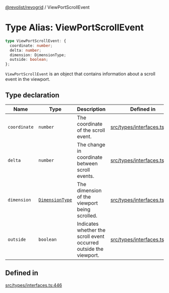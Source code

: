 [@revolist/revogrid](README.md) / ViewPortScrollEvent

# Type Alias: ViewPortScrollEvent

```ts
type ViewPortScrollEvent: {
  coordinate: number;
  delta: number;
  dimension: DimensionType;
  outside: boolean;
};
```

`ViewPortScrollEvent` is an object that contains information about a scroll
event in the viewport.

## Type declaration

| Name | Type | Description | Defined in |
| ------ | ------ | ------ | ------ |
| `coordinate` | `number` | The coordinate of the scroll event. | [src/types/interfaces.ts:454](https://github.com/revolist/revogrid/blob/479ecce95b25b0761395add7477e34a6fe066174/src/types/interfaces.ts#L454) |
| `delta` | `number` | The change in coordinate between scroll events. | [src/types/interfaces.ts:458](https://github.com/revolist/revogrid/blob/479ecce95b25b0761395add7477e34a6fe066174/src/types/interfaces.ts#L458) |
| `dimension` | [`DimensionType`](TypeAlias.DimensionType.md) | The dimension of the viewport being scrolled. | [src/types/interfaces.ts:450](https://github.com/revolist/revogrid/blob/479ecce95b25b0761395add7477e34a6fe066174/src/types/interfaces.ts#L450) |
| `outside` | `boolean` | Indicates whether the scroll event occurred outside the viewport. | [src/types/interfaces.ts:462](https://github.com/revolist/revogrid/blob/479ecce95b25b0761395add7477e34a6fe066174/src/types/interfaces.ts#L462) |

## Defined in

[src/types/interfaces.ts:446](https://github.com/revolist/revogrid/blob/479ecce95b25b0761395add7477e34a6fe066174/src/types/interfaces.ts#L446)
